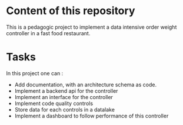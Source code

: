 # Content of this repository

This is a pedagogic project to implement a data intensive order weight controller in a fast food restaurant.

# Tasks

In this project one can :

- Add documentation, with an architecture schema as code.
- Implement a backend api for the controller
- Implement an interface for the controller
- Implement code quality controls
- Store data for each controls in a datalake
- Implement a dashboard to follow performance of this controller

